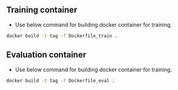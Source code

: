 ## Training container
- Use below command for building docker container for training.
```sh
docker build -t tag -f Dockerfile_train .
```

## Evaluation container
- Use below command for building docker container for training.
```sh
docker build -t tag -f Dockerfile_eval .
```